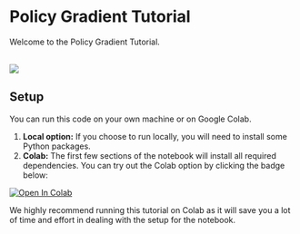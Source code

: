 # Policy Gradient Tutorial

Welcome to the Policy Gradient Tutorial.
<br>
<br>

<img src="https://www.gymlibrary.dev/_images/cart_pole.gif">

## Setup

You can run this code on your own machine or on Google Colab.

1. **Local option:** If you choose to run locally, you will need to install some Python packages.
2. **Colab:** The first few sections of the notebook will install all required dependencies. You can try out the Colab option by clicking the badge below:

[![Open In Colab](https://colab.research.google.com/assets/colab-badge.svg)](https://colab.research.google.com/github/CLAIR-LAB-TECHNION/SDMRL/blob/main/tutorials/notebooks/policy-gradient/Policy_Gradient.ipynb?hl=en)

We highly recommend running this tutorial on Colab as it will save you a lot of time and effort in dealing with the setup for the notebook.
